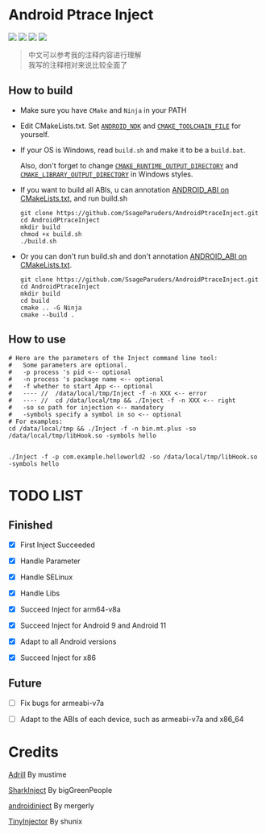# Android Ptrace Inject

![](https://img.shields.io/badge/Android-Build-green)
![](https://img.shields.io/badge/Android%204~12-Support-green)
![](https://img.shields.io/badge/arm64--v8a-Support-green)
![](https://img.shields.io/badge/x86-Support-green)

> 中文可以参考我的注释内容进行理解 <br>
> 我写的注释相对来说比较全面了

## How to build

- Make sure you have `CMake` and `Ninja` in your PATH

- Edit CMakeLists.txt. Set [`ANDROID_NDK`](https://github.com/SsageParuders/AndroidPtraceInject/blob/dfcee37e0c302d70e81c323c326e21c7f9bfa08e/CMakeLists.txt#L12) and [`CMAKE_TOOLCHAIN_FILE`](https://github.com/SsageParuders/AndroidPtraceInject/blob/dfcee37e0c302d70e81c323c326e21c7f9bfa08e/CMakeLists.txt#L13) for yourself.

- If your OS is Windows, read `build.sh` and make it to be a `build.bat`.

  Also, don't forget to change [`CMAKE_RUNTIME_OUTPUT_DIRECTORY`](https://github.com/SsageParuders/AndroidPtraceInject/blob/dfcee37e0c302d70e81c323c326e21c7f9bfa08e/Inject/CMakeLists.txt#L4) and [`CMAKE_LIBRARY_OUTPUT_DIRECTORY`](https://github.com/SsageParuders/AndroidPtraceInject/blob/dfcee37e0c302d70e81c323c326e21c7f9bfa08e/Hook/CMakeLists.txt#L4) in Windows styles.

- If you want to build all ABIs, u can annotation [ANDROID_ABI on CMakeLists.txt](https://github.com/SsageParuders/AndroidPtraceInject/blob/dfcee37e0c302d70e81c323c326e21c7f9bfa08e/CMakeLists.txt#L7), and run build.sh
  ```shell
  git clone https://github.com/SsageParuders/AndroidPtraceInject.git
  cd AndroidPtraceInject
  mkdir build
  chmod +x build.sh
  ./build.sh
  ```
- Or you can don't run build.sh and don't annotation [ANDROID_ABI on CMakeLists.txt](https://github.com/SsageParuders/AndroidPtraceInject/blob/dfcee37e0c302d70e81c323c326e21c7f9bfa08e/CMakeLists.txt#L7).
  ```shell
  git clone https://github.com/SsageParuders/AndroidPtraceInject.git
  cd AndroidPtraceInject
  mkdir build
  cd build
  cmake .. -G Ninja
  cmake --build .
  ```

## How to use

```shell
# Here are the parameters of the Inject command line tool:
#   Some parameters are optional.
#   -p process 's pid <-- optional
#   -n process 's package name <-- optional
#   -f whether to start App <-- optional
#   ---- //  /data/local/tmp/Inject -f -n XXX <-- error
#   ---- //  cd /data/local/tmp && ./Inject -f -n XXX <-- right
#   -so so path for injection <-- mandatory
#   -symbols specify a symbol in so <-- optional
# For examples:
cd /data/local/tmp && ./Inject -f -n bin.mt.plus -so /data/local/tmp/libHook.so -symbols hello


./Inject -f -p com.example.helloworld2 -so /data/local/tmp/libHook.so -symbols hello
```

# TODO LIST

## Finished

- [x] First Inject Succeeded

- [x] Handle Parameter

- [x] Handle SELinux

- [x] Handle Libs

- [x] Succeed Inject for arm64-v8a

- [x] Succeed Inject for Android 9 and Android 11

- [x] Adapt to all Android versions

- [x] Succeed Inject for x86

## Future

- [ ] Fix bugs for armeabi-v7a

- [ ] Adapt to the ABIs of each device, such as armeabi-v7a and x86_64

# Credits

[Adrill](https://github.com/mustime/Adrill) By mustime

[SharkInject](https://github.com/bigGreenPeople/SharkInject) By bigGreenPeople

[androidinject](https://github.com/mergerly/androidinject) By mergerly

[TinyInjector](https://github.com/shunix/TinyInjector) By shunix
